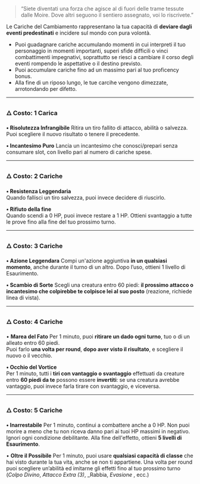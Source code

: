 > “Siete diventati una forza che agisce al di fuori delle trame tessute dalle Moire. Dove altri seguono il sentiero assegnato, voi lo riscrivete.”

Le Cariche del Cambiamento rappresentano la tua capacità di **deviare dagli eventi predestinati** e incidere sul mondo con pura volontà.
- Puoi guadagnare cariche accumulando momenti in cui interpreti il tuo personaggio in momenti importanti, superi sfide difficili o vinci combattimenti impegnativi, soprattutto se riesci a cambiare il corso degli eventi rompendo le aspettative o il destino previsto.
- Puoi accumulare cariche fino ad un massimo pari al tuo proficency bonus.
- Alla fine di un riposo lungo, le tue carcihe vengono dimezzate, arrotondando per difetto.

---
### 🜂 **Costo: 1 Carica**

**• Risolutezza Infrangibile**
Ritira un tiro fallito di attacco, abilità o salvezza. Puoi scegliere il nuovo risultato o tenere il precedente.

**• Incantesimo Puro**
Lancia un incantesimo che conosci/prepari senza consumare slot, con livello pari al numero di cariche spese.

---
### 🜂 **Costo: 2 Cariche**

**• Resistenza Leggendaria**  
Quando fallisci un tiro salvezza, puoi invece decidere di riuscirlo.

**• Rifiuto della fine**  
Quando scendi a 0 HP, puoi invece restare a 1 HP. Ottieni svantaggio a tutte le prove fino alla fine del tuo prossimo turno.

---
### 🜂 **Costo: 3 Cariche**

**• Azione Leggendara**
Compi un'azione aggiuntiva **in un qualsiasi momento**, anche durante il turno di un altro. Dopo l’uso, ottieni 1 livello di Esaurimento.

**• Scambio di Sorte**
Scegli una creatura entro 60 piedi: **il prossimo attacco o incantesimo che colpirebbe te colpisce lei al suo posto** (reazione, richiede linea di vista).

---
### 🜂 **Costo: 4 Cariche**

• **Marea del Fato**
Per 1 minuto, puoi **ritirare un dado ogni turno**, tuo o di un alleato entro 60 piedi.  
Puoi farlo **una volta per round**, **dopo aver visto il risultato**, e scegliere il nuovo o il vecchio.

**• Occhio del Vortice**  
Per 1 minuto, tutti i **tiri con vantaggio o svantaggio** effettuati da creature entro **60 piedi da te**  possono essere **invertiti**: se una creatura avrebbe vantaggio, puoi invece farla tirare con svantaggio, e viceversa.


---
### 🜂 **Costo: 5 Cariche**

**• Inarrestabile**
Per 1 minuto, continui a combattere anche a 0 HP. Non puoi morire a meno che tu non riceva danno pari ai tuoi HP massimi in negativo. Ignori ogni condizione debilitante. Alla fine dell'effetto, ottieni **5 livelli di Esaurimento**.

• **Oltre il Possibile**
Per 1 minuto, puoi usare **qualsiasi capacità di classe** che hai visto durante la tua vita, anche se non ti appartiene. Una volta per round puoi scegliere un’abilità ed imitarne gli effetti fino al tuo prossimo turno (_Colpo Divino_, _Attacco Extra (3)_, _Rabbia, _Evasione_ , ecc.)